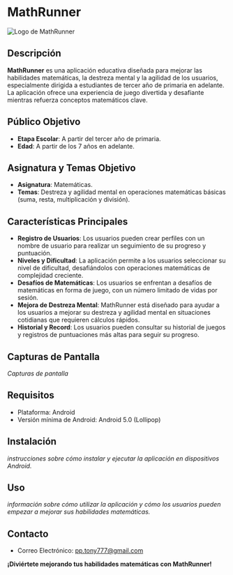 # MathRunner

![Logo de MathRunner](https://photos.google.com/photo/AF1QipP91vNuCKPkCYcHBsqn67pWdRFp5GT6xf1SHIY)

## Descripción

**MathRunner** es una aplicación educativa diseñada para mejorar las habilidades matemáticas, la destreza mental y la agilidad de los usuarios, especialmente dirigida a estudiantes de tercer año de primaria en adelante. La aplicación ofrece una experiencia de juego divertida y desafiante mientras refuerza conceptos matemáticos clave.

## Público Objetivo

- **Etapa Escolar**: A partir del tercer año de primaria.
- **Edad**: A partir de los 7 años en adelante.

## Asignatura y Temas Objetivo

- **Asignatura**: Matemáticas.
- **Temas**: Destreza y agilidad mental en operaciones matemáticas básicas (suma, resta, multiplicación y división).

## Características Principales

- **Registro de Usuarios**: Los usuarios pueden crear perfiles con un nombre de usuario para realizar un seguimiento de su progreso y puntuación.
- **Niveles y Dificultad**: La aplicación permite a los usuarios seleccionar su nivel de dificultad, desafiándolos con operaciones matemáticas de complejidad creciente.
- **Desafíos de Matemáticas**: Los usuarios se enfrentan a desafíos de matemáticas en forma de juego, con un número limitado de vidas por sesión.
- **Mejora de Destreza Mental**: MathRunner está diseñado para ayudar a los usuarios a mejorar su destreza y agilidad mental en situaciones cotidianas que requieren cálculos rápidos.
- **Historial y Record**: Los usuarios pueden consultar su historial de juegos y registros de puntuaciones más altas para seguir su progreso.

## Capturas de Pantalla

_Capturas de pantalla_

## Requisitos

- Plataforma: Android
- Versión mínima de Android: Android 5.0 (Lollipop)

## Instalación

_instrucciones sobre cómo instalar y ejecutar la aplicación en dispositivos Android._

## Uso

_información sobre cómo utilizar la aplicación y cómo los usuarios pueden empezar a mejorar sus habilidades matemáticas._

## Contacto

- Correo Electrónico: [pp.tony777@gmail.com](mailto:pp.tony777@gmail.com)

**¡Diviértete mejorando tus habilidades matemáticas con MathRunner!**

